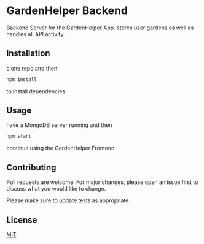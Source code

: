 # GardenHelper Backend

Backend Server for the GardenHelper App. stores user gardens as well as handles all API activity.

## Installation

clone repo and then

```bash
npm install
```

to install dependencies

## Usage

have a MongoDB server running and then

```node.js
npm start
```

continue using the GardenHelper Frontend

## Contributing
Pull requests are welcome. For major changes, please open an issue first to discuss what you would like to change.

Please make sure to update tests as appropriate.

## License
[MIT](https://choosealicense.com/licenses/mit/)
